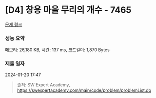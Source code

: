 # [D4] 창용 마을 무리의 개수 - 7465 

[문제 링크](https://swexpertacademy.com/main/code/problem/problemDetail.do?contestProbId=AWngfZVa9XwDFAQU) 

### 성능 요약

메모리: 26,180 KB, 시간: 137 ms, 코드길이: 1,870 Bytes

### 제출 일자

2024-01-20 17:47



> 출처: SW Expert Academy, https://swexpertacademy.com/main/code/problem/problemList.do